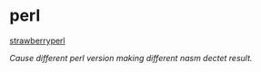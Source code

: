 # perl
[strawberryperl](https://strawberryperl.com/download/5.32.1.1/strawberry-perl-5.32.1.1-64bit.msi)

_Cause different perl version making different nasm dectet result._
